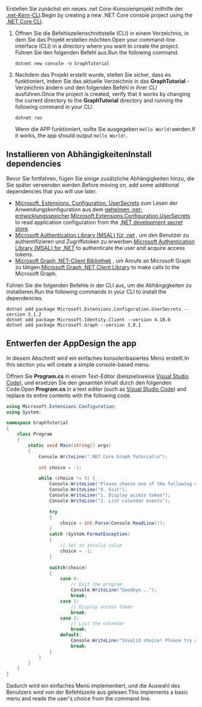 <!-- markdownlint-disable MD002 MD041 -->

<span data-ttu-id="fa9ab-101">Erstellen Sie zunächst ein neues .net Core-Konsolenprojekt mithilfe der [.net-Kern-CLI](/dotnet/core/tools/).</span><span class="sxs-lookup"><span data-stu-id="fa9ab-101">Begin by creating a new .NET Core console project using the [.NET Core CLI](/dotnet/core/tools/).</span></span>

1. <span data-ttu-id="fa9ab-102">Öffnen Sie die Befehlszeilenschnittstelle (CLI) in einem Verzeichnis, in dem Sie das Projekt erstellen möchten.</span><span class="sxs-lookup"><span data-stu-id="fa9ab-102">Open your command-line interface (CLI) in a directory where you want to create the project.</span></span> <span data-ttu-id="fa9ab-103">Führen Sie den folgenden Befehl aus.</span><span class="sxs-lookup"><span data-stu-id="fa9ab-103">Run the following command.</span></span>

    ```Shell
    dotnet new console -o GraphTutorial
    ```

1. <span data-ttu-id="fa9ab-104">Nachdem das Projekt erstellt wurde, stellen Sie sicher, dass es funktioniert, indem Sie das aktuelle Verzeichnis in das **GraphTutorial** -Verzeichnis ändern und den folgenden Befehl in ihrer CLI ausführen.</span><span class="sxs-lookup"><span data-stu-id="fa9ab-104">Once the project is created, verify that it works by changing the current directory to the **GraphTutorial** directory and running the following command in your CLI.</span></span>

    ```Shell
    dotnet run
    ```

    <span data-ttu-id="fa9ab-105">Wenn die APP funktioniert, sollte Sie ausgegeben `Hello World!`werden.</span><span class="sxs-lookup"><span data-stu-id="fa9ab-105">If it works, the app should output `Hello World!`.</span></span>

## <a name="install-dependencies"></a><span data-ttu-id="fa9ab-106">Installieren von Abhängigkeiten</span><span class="sxs-lookup"><span data-stu-id="fa9ab-106">Install dependencies</span></span>

<span data-ttu-id="fa9ab-107">Bevor Sie fortfahren, fügen Sie einige zusätzliche Abhängigkeiten hinzu, die Sie später verwenden werden.</span><span class="sxs-lookup"><span data-stu-id="fa9ab-107">Before moving on, add some additional dependencies that you will use later.</span></span>

- <span data-ttu-id="fa9ab-108">[Microsoft. Extensions. Configuration. UserSecrets](https://github.com/aspnet/extensions) zum Lesen der Anwendungskonfiguration aus dem [geheimen .net-entwicklungsspeicher](https://docs.microsoft.com/aspnet/core/security/app-secrets).</span><span class="sxs-lookup"><span data-stu-id="fa9ab-108">[Microsoft.Extensions.Configuration.UserSecrets](https://github.com/aspnet/extensions) to read application configuration from the [.NET development secret store](https://docs.microsoft.com/aspnet/core/security/app-secrets).</span></span>
- <span data-ttu-id="fa9ab-109">[Microsoft Authentication Library (MSAL) für .net](https://github.com/AzureAD/microsoft-authentication-library-for-dotnet) , um den Benutzer zu authentifizieren und Zugriffstoken zu erwerben.</span><span class="sxs-lookup"><span data-stu-id="fa9ab-109">[Microsoft Authentication Library (MSAL) for .NET](https://github.com/AzureAD/microsoft-authentication-library-for-dotnet) to authenticate the user and acquire access tokens.</span></span>
- <span data-ttu-id="fa9ab-110">[Microsoft Graph .NET-Client Bibliothek](https://github.com/microsoftgraph/msgraph-sdk-dotnet) , um Anrufe an Microsoft Graph zu tätigen.</span><span class="sxs-lookup"><span data-stu-id="fa9ab-110">[Microsoft Graph .NET Client Library](https://github.com/microsoftgraph/msgraph-sdk-dotnet) to make calls to the Microsoft Graph.</span></span>

<span data-ttu-id="fa9ab-111">Führen Sie die folgenden Befehle in der CLI aus, um die Abhängigkeiten zu installieren.</span><span class="sxs-lookup"><span data-stu-id="fa9ab-111">Run the following commands in your CLI to install the dependencies.</span></span>

```Shell
dotnet add package Microsoft.Extensions.Configuration.UserSecrets --version 3.1.2
dotnet add package Microsoft.Identity.Client --version 4.10.0
dotnet add package Microsoft.Graph --version 3.0.1
```

## <a name="design-the-app"></a><span data-ttu-id="fa9ab-112">Entwerfen der App</span><span class="sxs-lookup"><span data-stu-id="fa9ab-112">Design the app</span></span>

<span data-ttu-id="fa9ab-113">In diesem Abschnitt wird ein einfaches konsolenbasiertes Menü erstellt.</span><span class="sxs-lookup"><span data-stu-id="fa9ab-113">In this section you will create a simple console-based menu.</span></span>

<span data-ttu-id="fa9ab-114">Öffnen Sie **Program.cs** in einem Text-Editor (beispielsweise [Visual Studio Code](https://code.visualstudio.com/)), und ersetzen Sie den gesamten Inhalt durch den folgenden Code.</span><span class="sxs-lookup"><span data-stu-id="fa9ab-114">Open **Program.cs** in a text editor (such as [Visual Studio Code](https://code.visualstudio.com/)) and replace its entire contents with the following code.</span></span>

```csharp
using Microsoft.Extensions.Configuration;
using System;

namespace GraphTutorial
{
    class Program
    {
        static void Main(string[] args)
        {
            Console.WriteLine(".NET Core Graph Tutorial\n");

            int choice = -1;

            while (choice != 0) {
                Console.WriteLine("Please choose one of the following options:");
                Console.WriteLine("0. Exit");
                Console.WriteLine("1. Display access token");
                Console.WriteLine("2. List calendar events");

                try
                {
                    choice = int.Parse(Console.ReadLine());
                }
                catch (System.FormatException)
                {
                    // Set to invalid value
                    choice = -1;
                }

                switch(choice)
                {
                    case 0:
                        // Exit the program
                        Console.WriteLine("Goodbye...");
                        break;
                    case 1:
                        // Display access token
                        break;
                    case 2:
                        // List the calendar
                        break;
                    default:
                        Console.WriteLine("Invalid choice! Please try again.");
                        break;
                }
            }
        }
    }
}
```

<span data-ttu-id="fa9ab-115">Dadurch wird ein einfaches Menü implementiert, und die Auswahl des Benutzers wird von der Befehlszeile aus gelesen.</span><span class="sxs-lookup"><span data-stu-id="fa9ab-115">This implements a basic menu and reads the user's choice from the command line.</span></span>
